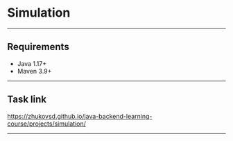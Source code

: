 # Simulation
_____
## Requirements
- Java 1.17+
- Maven 3.9+
_____
## Task link
https://zhukovsd.github.io/java-backend-learning-course/projects/simulation/
_____

